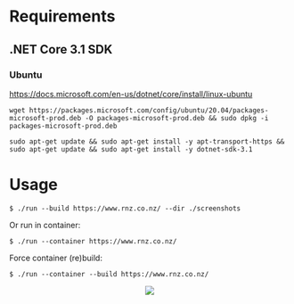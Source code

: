 # Requirements

## .NET Core 3.1 SDK

### Ubuntu 

https://docs.microsoft.com/en-us/dotnet/core/install/linux-ubuntu

```shell
wget https://packages.microsoft.com/config/ubuntu/20.04/packages-microsoft-prod.deb -O packages-microsoft-prod.deb && sudo dpkg -i packages-microsoft-prod.deb
```

```shell
sudo apt-get update && sudo apt-get install -y apt-transport-https && sudo apt-get update && sudo apt-get install -y dotnet-sdk-3.1
```

# Usage

```shell
$ ./run --build https://www.rnz.co.nz/ --dir ./screenshots
```

Or run in container:

```shell
$ ./run --container https://www.rnz.co.nz/
```

Force container (re)build:

```shell
$ ./run --container --build https://www.rnz.co.nz/
```

<p align="center">
  <img src="https://github.com/ben-biddington/emerald/raw/trunk/doc/https---www.rnz.co.nz--637352439552501962.png">
</p>